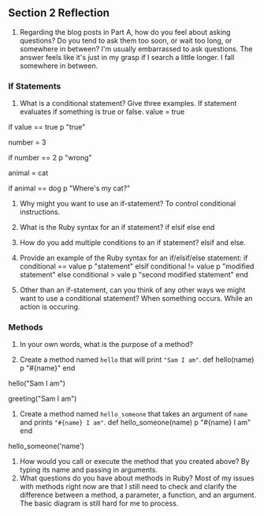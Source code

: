 ## Section 2 Reflection

1. Regarding the blog posts in Part A, how do you feel about asking questions? Do you tend to ask them too soon, or wait too long, or somewhere in between? I'm usually embarrassed to ask questions. The answer feels like it's just in my grasp if I search a little longer. I fall somewhere in between.

### If Statements

1. What is a conditional statement? Give three examples. If statement evaluates if something is true or false.
value = true

if value == true
  p "true"

number = 3

if number == 2
  p "wrong"

animal = cat

if animal == dog
  p  "Where's my cat?"

1. Why might you want to use an if-statement? To control conditional instructions.

1. What is the Ruby syntax for an if statement?
if
elsif
else
end

1. How do you add multiple conditions to an if statement? elsif and else.

1. Provide an example of the Ruby syntax for an if/elsif/else statement:
if conditional == value
  p "statement"
elsif conditional != value
  p "modified statement"
else conditional > vale
  p "second modified statement"
end

1. Other than an if-statement, can you think of any other ways we might want to use a conditional statement?
When something occurs. While an action is occuring.

### Methods

1. In your own words, what is the purpose of a method?

1. Create a method named `hello` that will print `"Sam I am"`.
def hello(name)
  p "#{name}"
end

hello("Sam I am")

greeting("Sam I am")
1. Create a method named `hello_someone` that takes an argument of `name` and prints `"#{name} I am"`.
def hello_someone(name)
  p "#{name} I am"
end

hello_someone('name')

1. How would you call or execute the method that you created above?
By typing its name and passing in arguments.
1. What questions do you have about methods in Ruby?
Most of my issues with methods right now are that I still need to check and clarify the difference between a method, a parameter, a function, and an argument. The basic diagram is still hard for me to process.
